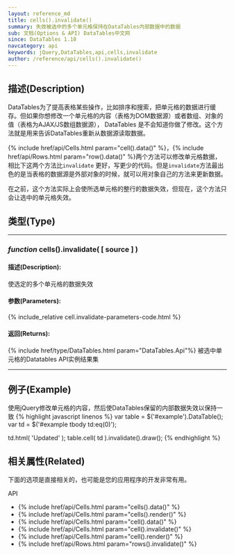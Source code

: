 ```yaml
---
layout: reference_md
title: cells().invalidate()
summary: 失效被选中的多个单元格保持在DataTables内部数据中的数据
sub: 文档(Options & API) DataTables中文网
since: DataTables 1.10
navcategory: api
keywords: jQuery,DataTables,api,cells,invalidate
author: /reference/api/cells().invalidate()
---
```


## 描述(Description)
DataTables为了提高表格某些操作，比如排序和搜索，把单元格的数据进行缓存。但如果你想修改一个单元格的内容（表格为DOM数据源）或者数组、对象的值（表格为AJAX/JS数组数据源），
DataTables 是不会知道你做了修改。这个方法就是用来告诉DataTables重新从数据源读取数据。

{% include href/api/Cells.html param="cell().data()" %}，{% include href/api/Rows.html param="row().data()" %}两个方法可以修改单元格数据，相比下这两个方法比`invalidate`
更好，写更少的代码。但是`invalidate`方法最出色的是当表格的数据源是外部对象的时候，就可以用对象自己的方法来更新数据。

在之前，这个方法实际上会使所选单元格的整行的数据失效，但现在，这个方法只会让选中的单元格失效。


## 类型(Type)

---

### _function_ cells().invalidate( [ source ] )

#### 描述(Description):
使选定的多个单元格的数据失效

#### 参数(Parameters):
{% include_relative cell.invalidate-parameters-code.html %}

#### 返回(Returns):
{% include href/type/DataTables.html param="DataTables.Api"%}
被选中单元格的Datatables API实例结果集

---

## 例子(Example)

使用jQuery修改单元格的内容，然后使DataTables保留的内部数据失效以保持一致
{% highlight javascript linenos %}
var table = $('#example').DataTable();
var td = $('#example tbody td:eq(0)');
 
td.html( 'Updated' );
table.cell( td ).invalidate().draw();
{% endhighlight %}



## 相关属性(Related)
下面的选项是直接相关的，也可能是您的应用程序的开发非常有用。

API

- {% include href/api/Cells.html param="cells().data()" %}
- {% include href/api/Cells.html param="cells().render()" %}
- {% include href/api/Cells.html param="cell().data()" %}
- {% include href/api/Cells.html param="cell().invalidate()" %}
- {% include href/api/Cells.html param="cell().render()" %}
- {% include href/api/Rows.html param="rows().invalidate()" %}


